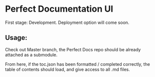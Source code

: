 # Perfect Documentation UI

First stage: Development. Deployment option will come soon.

## Usage:

Check out Master branch, the Perfect Docs repo should be already attached as a submodule.

From here, if the toc.json has been formatted / completed correctly, the table of contents should load, and give access to all .md files.
